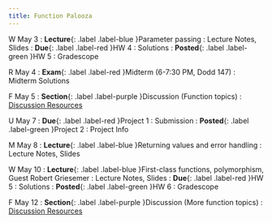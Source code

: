 ```yaml
---
title: Function Palooza
---
```


W May 3
: **Lecture**{: .label .label-blue }Parameter passing
  : Lecture Notes, Slides
: **Due**{: .label .label-red }HW 4
  : Solutions
: **Posted**{: .label .label-green }HW 5
  : Gradescope

R May 4
: **Exam**{: .label .label-red }Midterm (6-7:30 PM, Dodd 147)
  : Midterm Solutions

F May 5
: **Section**{: .label .label-purple }Discussion (Function topics)
  : [Discussion Resources](https://drive.google.com/drive/folders/1TBOqhuq2-JFEcW0KNkbnC6UXtpGUsATe)

U May 7
: **Due**{: .label .label-red }Project 1
  : Submission
: **Posted**{: .label .label-green }Project 2
  : Project Info

M May 8
: **Lecture**{: .label .label-blue }Returning values and error handling
  : Lecture Notes, Slides

W May 10
: **Lecture**{: .label .label-blue }First-class functions, polymorphism, Guest Robert Griesemer
  : Lecture Notes, Slides
: **Due**{: .label .label-red }HW 5
  : Solutions
: **Posted**{: .label .label-green }HW 6
  : Gradescope

F May 12
: **Section**{: .label .label-purple }Discussion (More function topics)
  : [Discussion Resources](https://drive.google.com/drive/folders/1TBOqhuq2-JFEcW0KNkbnC6UXtpGUsATe)
